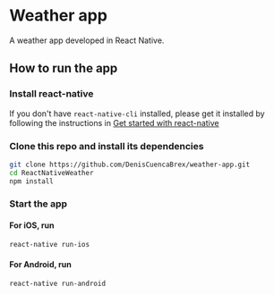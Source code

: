 # Weather app

A weather app developed in React Native.

## How to run the app

### Install react-native

If you don't have `react-native-cli` installed, please get it installed by following the instructions in [Get started with react-native](https://facebook.github.io/react-native/docs/getting-started.html#requirements)

### Clone this repo and install its dependencies

```bash
git clone https://github.com/DenisCuencaBrex/weather-app.git
cd ReactNativeWeather
npm install
```

### Start the app

#### For iOS, run
```bash
react-native run-ios
```

#### For Android, run
```bash
react-native run-android
```
